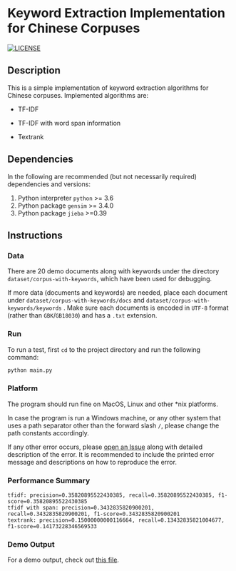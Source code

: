 # Keyword Extraction Implementation for Chinese Corpuses

[![LICENSE](https://img.shields.io/badge/license-Anti%20996-blue.svg)](https://github.com/996icu/996.ICU/blob/master/LICENSE)

## Description

This is a simple implementation of keyword extraction algorithms for Chinese corpuses.
Implemented algorithms are:

- TF-IDF

- TF-IDF with word span information 

- Textrank 

## Dependencies

In the following are recommended (but not necessarily required) dependencies and versions:

1. Python interpreter `python` >= 3.6
2. Python package `gensim` >= 3.4.0
3. Python package `jieba` >=0.39

## Instructions

### Data

There are 20 demo documents along with keywords under the directory `dataset/corpus-with-keywords`, which have been used for debugging.

If more data (documents and keywords) are needed, place each document under `dataset/corpus-with-keywords/docs` and  `dataset/corpus-with-keywords/keywords` . Make sure each documents is encoded in `UTF-8` format (rather than `GBK`/`GB18030`) and has a `.txt` extension.

### Run

To run a test, first `cd` to the project directory and run the following command:

```bash
python main.py
```

### Platform

The program should run fine on MacOS, Linux and other *nix platforms.

In case the program is run a Windows machine, or any other system that uses a path separator other than the forward slash `/`, please change the path constants accordingly.

If any other error occurs, please [open an Issue](https://github.com/Johnny-Wish/keyword-extraction-chinese/issues/new) along with detailed description of the error. It is recommended to include the printed error message and descriptions on how to reproduce the error.

### Performance Summary

```
tfidf: precision=0.35820895522430385, recall=0.35820895522430385, f1-score=0.35820895522430385
tfidf with span: precision=0.3432835820900201, recall=0.3432835820900201, f1-score=0.3432835820900201
textrank: precision=0.15000000000116664, recall=0.13432835821004677, f1-score=0.14173228346569533
```

### Demo Output

For a demo output, check out [this file](demo-output.md).

